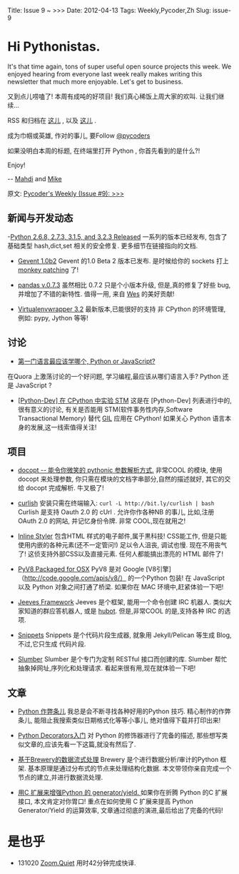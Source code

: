 Title: Issue 9 ~ >>> 
Date: 2012-04-13 
Tags: Weekly,Pycoder,Zh 
Slug: issue-9 
# Hi Pythonistas. 

It's that time again, tons of super useful open source projects this week. We enjoyed hearing from everyone last week really makes writing this newsletter that much more enjoyable. Let's get to business. 

又到点儿唠嗑了!
本周有成吨的好项目!
我们真心稀饭上周大家的欢叫.
让我们继续...

RSS 和归档在
[这儿](http://feeds.feedburner.com/pycodersweekly)
, 以及 
[这儿](http://pycoders.com/archive.html)
.

成为巾帼或英雄, 作对的事儿, 要Follow 
[@pycoders](http://twitter.com/pycoders)

如果没明白本周的标题,
在终端里打开 Python ,
你首先看到的是什么?!

Enjoy!


--
[Mahdi](https://twitter.com/#!/myusuf3) and [Mike](https://twitter.com/#!/mgrouchy)

原文: [Pycoder's Weekly (Issue #9): >>>](http://us4.campaign-archive2.com/?u=9735795484d2e4c204da82a29&id=d7c6c25c6c)

## 新闻与开发动态
-[Python 2.6.8, 2.7.3, 3.1.5, and 3.2.3 Released](http://mail.python.org/pipermail/python-list/2012-April/1290792.html)
一系列的版本已经发布,
包含了基础类型 hash,dict,set 相关的安全修复.
更多细节在链接指向的文档.

- [Gevent 1.0b2](https://bitbucket.org/denis/gevent/src/tip/changelog.rst#cl-7)
Gevent 的1.0 Beta 2 版本已发布.
是时候给你的 sockets 打上 [monkey patching](http://www.gevent.org/intro.html#monkey-patching) 了!


- [pandas v.0.7.3](http://pandas.pydata.org/pandas-docs/dev/whatsnew.html)
虽然相比 0.7.2 只是个小版本升级,
但是,真的修复了好些 bug,并增加了不错的新特性.
值得一用,
来自 [Wes](https://twitter.com/#!/wesmckinn)
的美好贡献!


- [Virtualenvwrapper 3.2](http://blog.doughellmann.com/2012/04/virtualenvwrapper-32.html)
最新版本,已能很好的支持 非 CPython 的环境管理,
例如: pypy, Jython 等等!




## 讨论

- [第一门语言最应该学哪个, Python or JavaScript?](http://www.quora.com/Is-it-better-to-learn-Python-or-JavaScript-as-a-first-language)

在Quora 上激荡讨论的一个好问题,
学习编程,最应该从哪们语言入手? Python 还是 JavaScript ?


- [[Python-Dev] 在 CPython 中实验 STM](http://mail.python.org/pipermail/python-dev/2012-April/118665.html)
这是在 [Python-Dev] 列表进行中的,很有意义的讨论,
有关是否能用 STM(软件事务性内存,Software Transactional Memory)
替代 
[GIL](http://en.wikipedia.org/wiki/Global_Interpreter_Lock)
应用在 CPython!
如果关心 Python 语言本身的发展,这一线索值得关注!


## 项目

- [docopt -- 能令你微笑的 pythonic 参数解析方式.](https://github.com/halst/docopt)
非常COOL 的模块,
使用 docopt 来处理参数,
你只需在模块的文档字串部分,自然的描述就好,
其它的交给 docopt 完成解析.
牛叉极了!


- [curlish](http://packages.python.org/curlish/)
安装只需在终端输入:
`curl -L http://bit.ly/curlish | bash` 
Curlish 是支持 Oauth 2.0 的 cUrl .
允许你作各种NB 的事儿,
比如,注册 OAuth 2.0 的网站,
并记忆身份令牌. 非常 COOL,现在就用之!

- [Inline Styler](https://github.com/dlanger/inlinestyler)
包含HTML 样式的电子邮件,属于黒科技!
CSS能工作,
但是只能使用内嵌的各种元素(还不一定管问!)
足以令人沮丧, 调试也慢.
现在不用丧气了!
这侦支持外部CSS以及直接元素.
任何人都能搞出漂亮的 HTML 邮件了!



- [PyV8 Packaged for OSX](https://github.com/brokenseal/PyV8-OS-X)
PyV8 是对 Google 
[V8引擎]（http://code.google.com/apis/v8/）
的一个Python 包装!
在 JavaScript 以及 Python 对象之间打通了桥梁.
如果你在 MAC 环境中,赶紧体验一下吧!

- [Jeeves Framework](https://github.com/silent1mezzo/jeeves-framework)
Jeeves 是个框架,
能用一个命令创建 IRC 机器人.
类似大家知道的群应答机器人,
或是 [hubot](http://hubot.github.com/).
但是,非常COOL 的是,支持各种 IRC 的选项.


- [Snippets](http://trilandev.com/snippets/)
Snippets 是个代码片段生成器,
就象用 Jekyll/Pelican 等生成 Blog,
不过,它只生成 代码片段.

- [Slumber](http://slumber.in/)
Slumber 是个专门为定制 RESTful 接口而创建的库.
Slumber 帮忙抽象掉网址,序列化和处理请求.
看起来很有用,现在就体验一下吧!

## 文章
- [Python 作弊条儿](http://imgur.com/tpze9)
我总是会不断寻找各种好用的Python 技巧.
精心制作的作弊条儿,
能阻止我搜索类似日期格式化等等小事儿,
绝对值得下载并打印出来!



- [Python Decorators入门](http://www.thumbtack.com/engineering/a-primer-on-python-decorators/)
对 Python 的修饰器进行了完备的描述,
那些想写类似文章的,应该先看一下这篇,就没有然后了.

- [基于Brewery的数据流式处理](http://blog.databrewery.org/post/21021110882/data-streaming-basics-in-brewery)
Brewery 是个进行数据分析/审计的Python 框架.
基本原理是通过分布式的节点来处理结构化数据.
本文带领你亲自完成一个节点的建立,并进行数据流处理.


- [用C 扩展来增强Python 的 generator/yield.
](http://eli.thegreenplace.net/2012/04/05/implementing-a-generatoryield-in-a-python-c-extension/)
如果你在折腾 Python 的C 扩展接口,
本文肯定对你胃口!
重点在如何使用 C 扩展来提高 Python Generator/Yield 的运算效率,
文章通过彻底的演进,最后给出了完备的代码!



# 是也乎

- 131020 [Zoom.Quiet](http://zoomquiet.org/) 用时42分钟完成快译.

